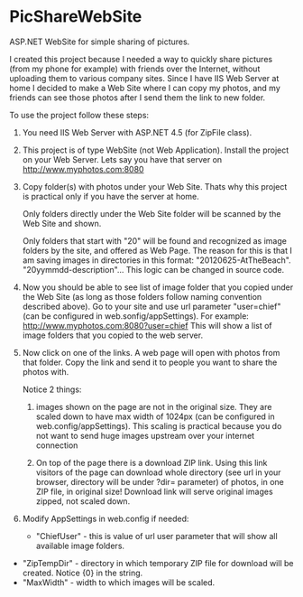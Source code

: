 PicShareWebSite
===============

ASP.NET WebSite for simple sharing of pictures.



I created this project because I needed a way to quickly share pictures 
(from my phone for example) with friends over the Internet, without uploading
them to various company sites. Since I have IIS Web Server at home I decided
to make a Web Site where I can copy my photos, and my friends can see those
photos after I send them the link to new folder.



To use the project follow these steps:

1. You need IIS Web Server with ASP.NET 4.5 (for ZipFile class).

2. This project is of type WebSite (not Web Application). Install the 
   project on your Web Server. Lets say you have that server on
   http://www.myphotos.com:8080

3. Copy folder(s) with photos under your Web Site. Thats why this project
   is practical only if you have the server at home.
   
   Only folders directly under the Web Site folder will be scanned by
   the Web Site and shown.
   
   Only folders that start with "20" will be found and recognized as
   image folders by the site, and offered as Web Page. The reason for
   this is that I am saving images in directories in this format:
   "20120625-AtTheBeach". "20yymmdd-description"...
   This logic can be changed in source code.
   
4. Now you should be able to see list of image folder that you copied
   under the Web Site (as long as those folders follow naming convention
   described above). Go to your site and use url parameter "user=chief"
   (can be configured in web.sonfig/appSettings).
   For example:
   http://www.myphotos.com:8080?user=chief
   This will show a list of image folders that you copied to the web server.
   
5. Now click on one of the links. A web page will open with photos from 
   that folder. Copy the link and send it to people you want to share
   the photos with.
   
   Notice 2 things:
   
   1. images shown on the page are not in the original size. They are 
   scaled down to have max width of 1024px (can be configured in
   web.config/appSettings). This scaling is practical because you do
   not want to send huge images upstream over your internet connection
   
   2. On top of the page there is a download ZIP link. Using this link
   visitors of the page can download whole directory (see url in your 
   browser, directory will be under ?dir= parameter) of photos, in one 
   ZIP file, in original size! Download link will serve original images
   zipped, not scaled down.

6. Modify AppSettings in web.config if needed:
   - "ChiefUser" - this is value of url user parameter that will show 
     all available image folders.
  - "ZipTempDir" - directory in which temporary ZIP file for download
    will be created. Notice {0} in the string.
  - "MaxWidth" - width to which images will be scaled.
